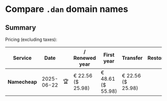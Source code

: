 # Compare `.dan` domain names

## Summary

Pricing (excluding taxes):

| Service | Date |  | / Renewed year | First year | Transfer | Restoration |
|--|--|--|--|--|--|--|
| **Namecheap** | 2025-06-22 | 🏆 | € 22.56<br>($ 25.98) | € 48.61<br>($ 55.98) | € 22.56<br>($ 25.98) |  |
